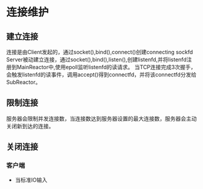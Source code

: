 # 连接维护


## 建立连接
连接是由Client发起的，通过socket(),bind(),connect()创建connecting sockfd
Server被动建立连接，通过socket(),bind(),listen(),创建listenfd,并将listenfd注册到MainReactor中,使用epoll监听listenfd的读请求。
当TCP连接完成3次握手，会触发listenfd的读事件，调用accept()得到connectfd，并将该connectfd分发给SubReactor。

## 限制连接
服务器会限制并发连接数，当连接数达到服务器设置的最大连接数，服务器会主动关闭新到达的连接。

## 关闭连接

### 客户端
* 当标准IO输入

